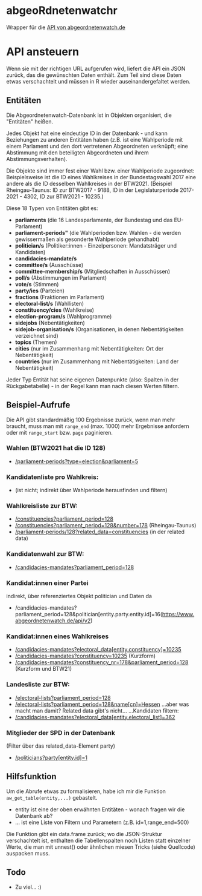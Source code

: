 # abgeoRdnetenwatchr
Wrapper für die [API von abgeordnetenwatch.de](https://abgeordnetenwatch.de/api)

# API ansteuern

Wenn sie mit der richtigen URL aufgerufen wird, liefert die API ein JSON zurück, das die gewünschten Daten enthält. Zum Teil sind diese Daten etwas verschachtelt und müssen in R wieder auseinandergefaltet werden. 

## Entitäten

Die Abgeordnetenwatch-Datenbank ist in Objekten organisiert, die "Entitäten" heißen. 

Jedes Objekt hat eine eindeutige ID in der Datenbank - und kann Beziehungen zu anderen Entitäten haben (z.B. ist eine Wahlperiode mit einem Parlament und den dort vertretenen Abgeordneten verknüpft; eine Abstimmung mit den beteiligten Abgeordneten und ihrem Abstimmungsverhalten). 

Die Objekte sind immer fest einer Wahl bzw. einer Wahlperiode zugeordnet: Beispielsweise ist die ID eines Wahlkreises in der Bundestagswahl 2017 eine andere als die ID desselben Wahlkreises in der BTW2021. (Beispiel Rheingau-Taunus: ID zur BTW2017 - 9188, ID in der Legislaturperiode 2017-2021 - 4302, ID zur BTW2021 - 10235.)

Diese 18 Typen von Entitäten gibt es: 

- **parliaments** (die 16 Landesparlamente, der Bundestag und das EU-Parlament)
- **parliament-periods"** (die Wahlperioden bzw. Wahlen - die werden gewissermaßen als gesonderte Wahlperiode gehandhabt)
- **politician/s** (Politiker:innen - Einzelpersonen: Mandatsträger und Kandidaten)
- **candidacies-mandate/s**
- **committee/s** (Ausschüsse)
- **committee-membership/s** (Mitgliedschaften in Ausschüssen)
- **poll/s** (Abstimmungen im Parlament)
- **vote/s** (Stimmen)
- **party/ies** (Parteien)
- **fractions** (Fraktionen im Parlament)
- **electoral-list/s** (Wahllisten)
- **constituency/cies** (Wahlkreise)
- **election-program/s** (Wahlprogramme)
- **sidejobs** (Nebentätigkeiten)
- **sidejob-organisation/s** (Organisationen, in denen Nebentätigkeiten verzeichnet sind)
- **topics** (Themen)
- **cities** (nur im Zusammenhang mit Nebentätigkeiten: Ort der Nebentätigkeit)
- **countries** (nur im Zusammenhang mit Nebentätigkeiten: Land der Nebentätigkeit)

Jeder Typ Entität hat seine eigenen Datenpunkte (also: Spalten in der Rückgabetabelle) - in der Regel kann man nach diesen Werten filtern. 

## Beispiel-Aufrufe

Die API gibt standardmäßig 100 Ergebnisse zurück, wenn man mehr braucht, muss man mit ```range_end``` (max. 1000) mehr Ergebnisse anfordern oder mit ```range_start``` bzw. ```page``` paginieren.

### Wahlen (BTW2021 hat die ID 128)
* [/parliament-periods?type=election&parliament=5](https://www.abgeordnetenwatch.de/api/v2/parliament-periods?type=election&parliament=5)

### Kandidatenliste pro Wahlkreis:
* (ist nicht; indirekt über Wahlperiode herausfinden und filtern)

### Wahlkreisliste zur BTW: 
* [/constituencies?parliament_period=128](https://www.abgeordnetenwatch.de/api/v2/constituencies?parliament_period=128)
* [/constituencies?parliament_period=128&number=178](https://www.abgeordnetenwatch.de/api/v2/constituencies?parliament_period=128&number=178) (Rheingau-Taunus)
* [/parliament-periods/128?related_data=constituencies](https://www.abgeordnetenwatch.de/api/v2/parliament-periods/128?related_data=constituencies) (in der related data)

### Kandidatenwahl zur BTW: 
* [/candidacies-mandates?parliament_period=128](https://www.abgeordnetenwatch.de/api/v2/candidacies-mandates?parliament_period=128)

### Kandidat:innen einer Partei
indirekt, über referenziertes Objekt politician und Daten da
* /candidacies-mandates?parliament_period=128&politician[entity.party.entity.id]=16(https://www.abgeordnetenwatch.de/api/v2)

### Kandidat:innen eines Wahlkreises
* [/candidacies-mandates?electoral_data[entity.constituency]=10235](https://www.abgeordnetenwatch.de/api/v2/candidacies-mandates?electoral_data[entity.constituency]=10235)
* [/candidacies-mandates?constituency=10235](https://www.abgeordnetenwatch.de/api/v2/candidacies-mandates?constituency=10235) (Kurzform)
* [/candidacies-mandates?constituency_nr=178&parliament_period=128](https://www.abgeordnetenwatch.de/api/v2/candidacies-mandates?constituency_nr=178&parliament_period=128) (Kurzform und BTW21)

### Landesliste zur BTW: 
* [/electoral-lists?parliament_period=128](https://www.abgeordnetenwatch.de/api/v2/electoral-lists?parliament_period=128)
* [/electoral-lists?parliament_period=128&name[cn]=Hessen](https://www.abgeordnetenwatch.de/api/v2/electoral-lists?parliament_period=128&name[cn]=Hessen)
...aber was macht man damit? Related data gibt's nicht...
...Kandidaten filtern: 
* [/candidacies-mandates?electoral_data[entity.electoral_list]=362](https://www.abgeordnetenwatch.de/api/v2/candidacies-mandates?electoral_data[entity.electoral_list]=362)

### Mitglieder der SPD in der Datenbank
(Filter über das related_data-Element party)
* [/politicians?party[entity.id]=1](https://www.abgeordnetenwatch.de/api/v2/politicians?party[entity.id]=1)

## Hilfsfunktion

Um die Abrufe etwas zu formalisieren, habe ich mir die Funktion ```aw_get_table(entity,...)``` gebastelt. 
- entity ist eine der oben erwähnten Entitäten - wonach fragen wir die Datenbank ab?
- ... ist eine Liste von Filtern und Parametern (z.B. id=1,range_end=500)

Die Funktion gibt ein data.frame zurück; wo die JSON-Struktur verschachtelt ist, enthalten die Tabellenspalten noch Listen statt einzelner Werte, die man mit unnest() oder ähnlichen miesen Tricks (siehe Quellcode) auspacken muss. 

## Todo

- Zu viel... :)

